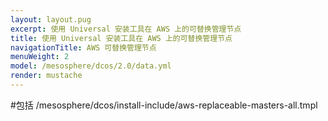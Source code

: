 ```yaml
---
layout: layout.pug
excerpt: 使用 Universal 安装工具在 AWS 上的可替换管理节点
title: 使用 Universal 安装工具在 AWS 上的可替换管理节点
navigationTitle: AWS 可替换管理节点
menuWeight: 2
model: /mesosphere/dcos/2.0/data.yml
render: mustache
---
```


#包括 /mesosphere/dcos/install-include/aws-replaceable-masters-all.tmpl
